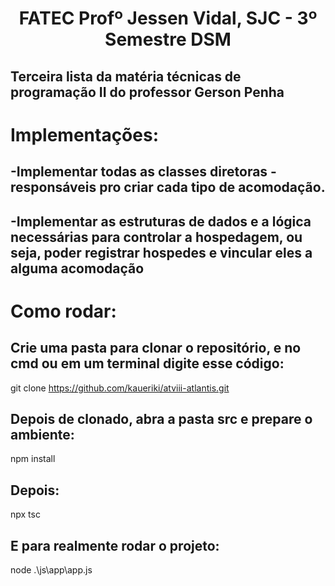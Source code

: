 <p align="center">
<h1 align="center"> FATEC Profº Jessen Vidal, SJC - 3º Semestre DSM </h1>

<h2>Terceira lista da matéria técnicas de programação II do professor Gerson Penha</h2>

<h1>Implementações:</h1>
<h2>-Implementar todas as classes diretoras - responsáveis pro criar cada tipo de acomodação.</h2>
<h2>-Implementar as estruturas de dados e a lógica necessárias para controlar a hospedagem, ou seja, poder registrar hospedes e vincular eles a alguma acomodação</h2>

<h1>Como rodar:</h1>
<h2>Crie uma pasta para clonar o repositório, e no cmd ou em um terminal digite esse código:</h2>

git clone https://github.com/kaueriki/atviii-atlantis.git

<h2>Depois de clonado, abra a pasta src e prepare o ambiente:</h2>

npm install

<h2>Depois:</h2>

npx tsc

<h2>E para realmente rodar o projeto:</h2>

node .\js\app\app.js

